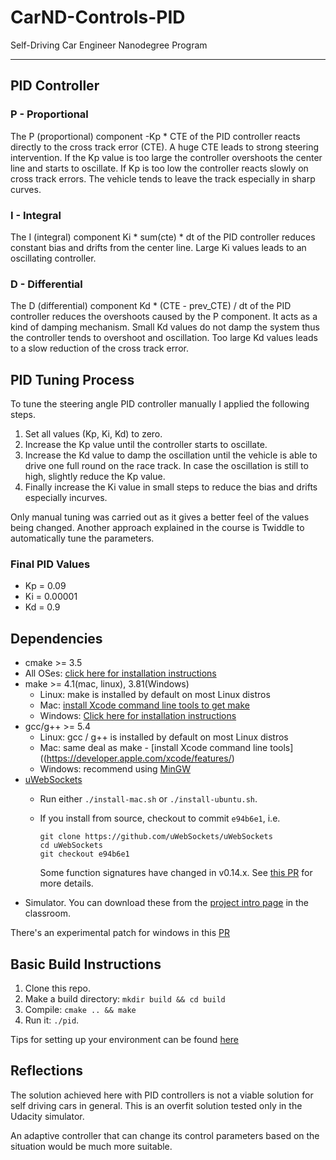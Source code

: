# CarND-Controls-PID

Self-Driving Car Engineer Nanodegree Program

---

## PID Controller

### P - Proportional

The P (proportional) component -Kp * CTE of the PID controller reacts directly to the cross track error (CTE). A huge CTE leads to strong steering intervention. If the Kp value is too large the controller overshoots the center line and starts to oscillate. If Kp is too low the controller reacts slowly on cross track errors. The vehicle tends to leave the track especially in sharp curves.

### I - Integral

The I (integral) component Ki * sum(cte) * dt of the PID controller reduces constant bias and drifts from the center line. Large Ki values leads to an oscillating controller.

### D - Differential

The D (differential) component Kd * (CTE - prev_CTE) / dt of the PID controller reduces the overshoots caused by the P component. It acts as a kind of damping mechanism. Small Kd values do not damp the system thus the controller tends to overshoot and oscillation. Too large Kd values leads to a slow reduction of the cross track error.

## PID Tuning Process

To tune the steering angle PID controller manually I applied the following steps.

1. Set all values (Kp, Ki, Kd) to zero.
2. Increase the Kp value until the controller starts to oscillate.
3. Increase the Kd value to damp the oscillation until the vehicle is able to drive one full round on the race track. In case the oscillation is still to high, slightly reduce the Kp value.
4. Finally increase the Ki value in small steps to reduce the bias and drifts especially incurves.

Only manual tuning was carried out as it gives a better feel of the values being changed. Another approach explained in the course is Twiddle to automatically tune the parameters.

### Final PID Values

* Kp = 0.09
* Ki = 0.00001
* Kd = 0.9

## Dependencies

* cmake >= 3.5
 * All OSes: [click here for installation instructions](https://cmake.org/install/)
* make >= 4.1(mac, linux), 3.81(Windows)
  * Linux: make is installed by default on most Linux distros
  * Mac: [install Xcode command line tools to get make](https://developer.apple.com/xcode/features/)
  * Windows: [Click here for installation instructions](http://gnuwin32.sourceforge.net/packages/make.htm)
* gcc/g++ >= 5.4
  * Linux: gcc / g++ is installed by default on most Linux distros
  * Mac: same deal as make - [install Xcode command line tools]((https://developer.apple.com/xcode/features/)
  * Windows: recommend using [MinGW](http://www.mingw.org/)
* [uWebSockets](https://github.com/uWebSockets/uWebSockets)
  * Run either `./install-mac.sh` or `./install-ubuntu.sh`.
  * If you install from source, checkout to commit `e94b6e1`, i.e.

    ```
    git clone https://github.com/uWebSockets/uWebSockets
    cd uWebSockets
    git checkout e94b6e1
    ```
    Some function signatures have changed in v0.14.x. See [this PR](https://github.com/udacity/CarND-MPC-Project/pull/3) for more details.
* Simulator. You can download these from the [project intro page](https://github.com/udacity/self-driving-car-sim/releases) in the classroom.

There's an experimental patch for windows in this [PR](https://github.com/udacity/CarND-PID-Control-Project/pull/3)

## Basic Build Instructions

1. Clone this repo.
2. Make a build directory: `mkdir build && cd build`
3. Compile: `cmake .. && make`
4. Run it: `./pid`.

Tips for setting up your environment can be found [here](https://classroom.udacity.com/nanodegrees/nd013/parts/40f38239-66b6-46ec-ae68-03afd8a601c8/modules/0949fca6-b379-42af-a919-ee50aa304e6a/lessons/f758c44c-5e40-4e01-93b5-1a82aa4e044f/concepts/23d376c7-0195-4276-bdf0-e02f1f3c665d)

## Reflections

The solution achieved here with PID controllers is not a viable solution for self driving cars in general. This is an overfit solution tested only in the Udacity simulator.

An adaptive controller that can change its control parameters based on the situation would be much more suitable.
